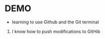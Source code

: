 # DEMO

- learning to use Github and the Git terminal

1. I know how to push modifications to GitHib
